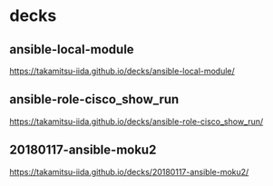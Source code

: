 # decks

<!---
https://takamitsu-iida.github.io/decks/
--->

## ansible-local-module

<https://takamitsu-iida.github.io/decks/ansible-local-module/>

## ansible-role-cisco_show_run

<https://takamitsu-iida.github.io/decks/ansible-role-cisco_show_run/>

## 20180117-ansible-moku2

<https://takamitsu-iida.github.io/decks/20180117-ansible-moku2/>
